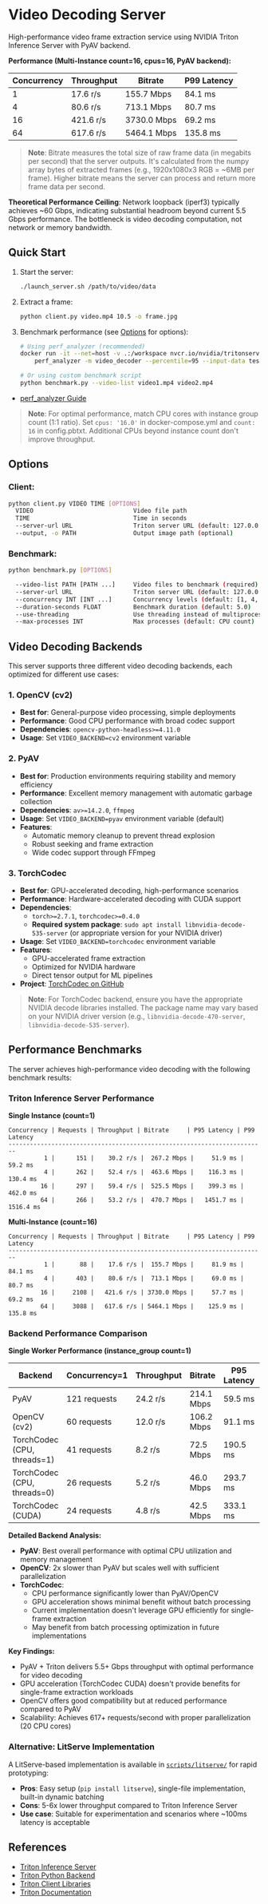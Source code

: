 # Video Decoding Server

High-performance video frame extraction service using NVIDIA Triton Inference Server with PyAV backend.

**Performance (Multi-Instance count=16, cpus=16, PyAV backend):**

| Concurrency | Throughput | Bitrate | P99 Latency |
|-------------|------------|---------|-------------|
| 1 | 17.6 r/s | 155.7 Mbps | 84.1 ms |
| 4 | 80.6 r/s | 713.1 Mbps | 80.7 ms |
| 16 | 421.6 r/s | 3730.0 Mbps | 69.2 ms |
| 64 | 617.6 r/s | 5464.1 Mbps | 135.8 ms |

> **Note**: Bitrate measures the total size of raw frame data (in megabits per second) that the server outputs. It's calculated from the numpy array bytes of extracted frames (e.g., 1920x1080x3 RGB = ~6MB per frame). Higher bitrate means the server can process and return more frame data per second.

**Theoretical Performance Ceiling**: Network loopback (iperf3) typically achieves ~60 Gbps, indicating substantial headroom beyond current 5.5 Gbps performance. The bottleneck is video decoding computation, not network or memory bandwidth.

## Quick Start

1. Start the server:
   ```bash
   ./launch_server.sh /path/to/video/data
   ```

2. Extract a frame:
   ```bash
   python client.py video.mp4 10.5 -o frame.jpg
   ```

3. Benchmark performance (see [Options](#options) for options):
   ```bash
   # Using perf_analyzer (recommended)
   docker run -it --net=host -v .:/workspace nvcr.io/nvidia/tritonserver:25.06-py3-sdk \
       perf_analyzer -m video_decoder --percentile=95 --input-data test_input.json --concurrency-range 1:8

   # Or using custom benchmark script
   python benchmark.py --video-list video1.mp4 video2.mp4
   ```

- [perf_analyzer Guide](https://github.com/triton-inference-server/perf_analyzer/blob/main/README.md)

> **Note**: For optimal performance, match CPU cores with instance group count (1:1 ratio). Set `cpus: '16.0'` in docker-compose.yml and `count: 16` in config.pbtxt. Additional CPUs beyond instance count don't improve throughput.

## Options

### Client:
```bash
python client.py VIDEO TIME [OPTIONS]
  VIDEO                            Video file path
  TIME                             Time in seconds
  --server-url URL                 Triton server URL (default: 127.0.0.1:8000)
  --output, -o PATH                Output image path (optional)
```

### Benchmark:
```bash
python benchmark.py [OPTIONS]

  --video-list PATH [PATH ...]     Video files to benchmark (required)
  --server-url URL                 Triton server URL (default: 127.0.0.1:8000)
  --concurrency INT [INT ...]      Concurrency levels (default: [1, 4, 16, 64])
  --duration-seconds FLOAT         Benchmark duration (default: 5.0)
  --use-threading                  Use threading instead of multiprocessing
  --max-processes INT              Max processes (default: CPU count)
```

## Video Decoding Backends

This server supports three different video decoding backends, each optimized for different use cases:

### 1. OpenCV (cv2)
- **Best for**: General-purpose video processing, simple deployments
- **Performance**: Good CPU performance with broad codec support
- **Dependencies**: `opencv-python-headless>=4.11.0`
- **Usage**: Set `VIDEO_BACKEND=cv2` environment variable

### 2. PyAV
- **Best for**: Production environments requiring stability and memory efficiency
- **Performance**: Excellent memory management with automatic garbage collection
- **Dependencies**: `av>=14.2.0`, `ffmpeg`
- **Usage**: Set `VIDEO_BACKEND=pyav` environment variable (default)
- **Features**:
  - Automatic memory cleanup to prevent thread explosion
  - Robust seeking and frame extraction
  - Wide codec support through FFmpeg

### 3. TorchCodec
- **Best for**: GPU-accelerated decoding, high-performance scenarios
- **Performance**: Hardware-accelerated decoding with CUDA support
- **Dependencies**:
  - `torch>=2.7.1`, `torchcodec>=0.4.0`
  - **Required system package**: `sudo apt install libnvidia-decode-535-server` (or appropriate version for your NVIDIA driver)
- **Usage**: Set `VIDEO_BACKEND=torchcodec` environment variable
- **Features**:
  - GPU-accelerated frame extraction
  - Optimized for NVIDIA hardware
  - Direct tensor output for ML pipelines
- **Project**: [TorchCodec on GitHub](https://github.com/pytorch/torchcodec)

> **Note**: For TorchCodec backend, ensure you have the appropriate NVIDIA decode libraries installed. The package name may vary based on your NVIDIA driver version (e.g., `libnvidia-decode-470-server`, `libnvidia-decode-535-server`).

## Performance Benchmarks

The server achieves high-performance video decoding with the following benchmark results:

### Triton Inference Server Performance

**Single Instance (count=1)**
```
Concurrency | Requests | Throughput | Bitrate     | P95 Latency | P99 Latency
------------------------------------------------------------------------
          1 |      151 |    30.2 r/s |  267.2 Mbps |     51.9 ms |     59.2 ms
          4 |      262 |    52.4 r/s |  463.6 Mbps |    116.3 ms |    130.4 ms
         16 |      297 |    59.4 r/s |  525.5 Mbps |    399.3 ms |    462.0 ms
         64 |      266 |    53.2 r/s |  470.7 Mbps |   1451.7 ms |   1516.4 ms
```

**Multi-Instance (count=16)**
```
Concurrency | Requests | Throughput | Bitrate     | P95 Latency | P99 Latency
------------------------------------------------------------------------
          1 |       88 |    17.6 r/s |  155.7 Mbps |     81.9 ms |     84.1 ms
          4 |      403 |    80.6 r/s |  713.1 Mbps |     69.0 ms |     80.7 ms
         16 |     2108 |   421.6 r/s | 3730.0 Mbps |     57.7 ms |     69.2 ms
         64 |     3088 |   617.6 r/s | 5464.1 Mbps |    125.9 ms |    135.8 ms
```

### Backend Performance Comparison

**Single Worker Performance (instance_group count=1)**

| Backend | Concurrency=1 | Throughput | Bitrate | P95 Latency | P99 Latency |
|---------|---------------|------------|---------|-------------|-------------|
| PyAV | 121 requests | 24.2 r/s | 214.1 Mbps | 59.5 ms | 77.5 ms |
| OpenCV (cv2) | 60 requests | 12.0 r/s | 106.2 Mbps | 91.1 ms | 160.0 ms |
| TorchCodec (CPU, threads=1) | 41 requests | 8.2 r/s | 72.5 Mbps | 190.5 ms | 205.5 ms |
| TorchCodec (CPU, threads=0) | 26 requests | 5.2 r/s | 46.0 Mbps | 293.7 ms | 298.9 ms |
| TorchCodec (CUDA) | 24 requests | 4.8 r/s | 42.5 Mbps | 333.1 ms | 366.6 ms |

**Detailed Backend Analysis:**

- **PyAV**: Best overall performance with optimal CPU utilization and memory management
- **OpenCV**: 2x slower than PyAV but scales well with sufficient parallelization
- **TorchCodec**:
  - CPU performance significantly lower than PyAV/OpenCV
  - GPU acceleration shows minimal benefit without batch processing
  - Current implementation doesn't leverage GPU efficiently for single-frame extraction
  - May benefit from batch processing optimization in future implementations

**Key Findings:**
- PyAV + Triton delivers 5.5+ Gbps throughput with optimal performance for video decoding
- GPU acceleration (TorchCodec CUDA) doesn't provide benefits for single-frame extraction workloads
- OpenCV offers good compatibility but at reduced performance compared to PyAV
- Scalability: Achieves 617+ requests/second with proper parallelization (20 CPU cores)

### Alternative: LitServe Implementation

A LitServe-based implementation is available in [`scripts/litserve/`](scripts/litserve/) for rapid prototyping:
- **Pros**: Easy setup (`pip install litserve`), single-file implementation, built-in dynamic batching
- **Cons**: 5-6x lower throughput compared to Triton Inference Server
- **Use case**: Suitable for experimentation and scenarios where ~100ms latency is acceptable

## References

- [Triton Inference Server](https://github.com/triton-inference-server/server)
- [Triton Python Backend](https://github.com/triton-inference-server/python_backend)
- [Triton Client Libraries](https://github.com/triton-inference-server/client)
- [Triton Documentation](https://docs.nvidia.com/deeplearning/triton-inference-server/user-guide/docs/index.html)
